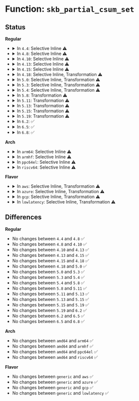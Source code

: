 # Function: <code>skb_partial_csum_set</code>

## Status
<b>Regular</b>
<ul>
<li>
<details>
<summary>In <code>4.4</code>: Selective Inline ⚠️</summary>

```c
bool skb_partial_csum_set(struct sk_buff *skb, u16 start, u16 off);
```

**Collision:** Unique Global

**Inline:** Selective

**Transformation:** False

**Instances:**

```
In net/core/skbuff.c (ffffffff81705a20)
Location: net/core/skbuff.c:3842
Inline: True
Direct callers:
  - drivers/net/tun.c:tun_get_user
  - drivers/net/virtio_net.c:virtnet_receive
  - net/packet/af_packet.c:packet_sendmsg
```
**Symbols:**

```
ffffffff81705a20-ffffffff81705ac3: skb_partial_csum_set (STB_GLOBAL)
```
</details>
</li>
<li>
<details>
<summary>In <code>4.8</code>: Selective Inline ⚠️</summary>

```c
bool skb_partial_csum_set(struct sk_buff *skb, u16 start, u16 off);
```

**Collision:** Unique Global

**Inline:** Selective

**Transformation:** False

**Instances:**

```
In net/core/skbuff.c (ffffffff8176c6f0)
Location: net/core/skbuff.c:3883
Inline: True
Direct callers:
  - drivers/net/tun.c:tun_get_user
  - drivers/net/virtio_net.c:virtnet_receive
  - net/packet/af_packet.c:packet_snd_vnet_gso
```
**Symbols:**

```
ffffffff8176c6f0-ffffffff8176c793: skb_partial_csum_set (STB_GLOBAL)
```
</details>
</li>
<li>
<details>
<summary>In <code>4.10</code>: Selective Inline ⚠️</summary>

```c
bool skb_partial_csum_set(struct sk_buff *skb, u16 start, u16 off);
```

**Collision:** Unique Global

**Inline:** Selective

**Transformation:** False

**Instances:**

```
In net/core/skbuff.c (ffffffff817998c0)
Location: net/core/skbuff.c:3927
Inline: True
Direct callers:
  - drivers/net/tun.c:tun_get_user
  - net/packet/af_packet.c:packet_sendmsg
  - net/packet/af_packet.c:tpacket_snd
```
**Symbols:**

```
ffffffff817998c0-ffffffff81799963: skb_partial_csum_set (STB_GLOBAL)
```
</details>
</li>
<li>
<details>
<summary>In <code>4.13</code>: Selective Inline ⚠️</summary>

```c
bool skb_partial_csum_set(struct sk_buff *skb, u16 start, u16 off);
```

**Collision:** Unique Global

**Inline:** Selective

**Transformation:** False

**Instances:**

```
In net/core/skbuff.c (ffffffff817b8710)
Location: net/core/skbuff.c:4021
Inline: True
Direct callers:
  - drivers/net/tun.c:tun_get_user
  - net/packet/af_packet.c:packet_sendmsg
  - net/packet/af_packet.c:tpacket_snd
```
**Symbols:**

```
ffffffff817b8710-ffffffff817b87b3: skb_partial_csum_set (STB_GLOBAL)
```
</details>
</li>
<li>
<details>
<summary>In <code>4.15</code>: Selective Inline ⚠️</summary>

```c
bool skb_partial_csum_set(struct sk_buff *skb, u16 start, u16 off);
```

**Collision:** Unique Global

**Inline:** Selective

**Transformation:** False

**Instances:**

```
In net/core/skbuff.c (ffffffff818310a0)
Location: net/core/skbuff.c:4409
Inline: True
Direct callers:
  - drivers/net/tun.c:tun_get_user
  - net/packet/af_packet.c:packet_sendmsg
  - net/packet/af_packet.c:tpacket_snd
```
**Symbols:**

```
ffffffff818310a0-ffffffff81831143: skb_partial_csum_set (STB_GLOBAL)
```
</details>
</li>
<li>
<details>
<summary>In <code>4.18</code>: Selective Inline, Transformation ⚠️</summary>

```c
bool skb_partial_csum_set(struct sk_buff *skb, u16 start, u16 off);
```

**Collision:** Unique Global

**Inline:** Selective

**Transformation:** True

**Instances:**

```
In net/core/skbuff.c (0)
Location: net/core/skbuff.c:4448
Inline: True
Direct callers:
  - drivers/net/tun.c:tun_get_user
  - net/packet/af_packet.c:packet_sendmsg
  - net/packet/af_packet.c:tpacket_snd
```
**Symbols:**

```
ffffffff8188346f-ffffffff81883494: skb_partial_csum_set.cold.85 (STB_LOCAL)
ffffffff8187b4b0-ffffffff8187b533: skb_partial_csum_set (STB_GLOBAL)
```
</details>
</li>
<li>
<details>
<summary>In <code>5.0</code>: Selective Inline, Transformation ⚠️</summary>

```c
bool skb_partial_csum_set(struct sk_buff *skb, u16 start, u16 off);
```

**Collision:** Unique Global

**Inline:** Selective

**Transformation:** True

**Instances:**

```
In net/core/skbuff.c (ffffffff8189c35f)
Location: net/core/skbuff.c:4468
Inline: True
Direct callers:
  - drivers/net/tun.c:tun_sendmsg
  - drivers/net/tun.c:tun_get_user
  - net/packet/af_packet.c:packet_sendmsg
  - net/packet/af_packet.c:tpacket_snd
```
**Symbols:**

```
ffffffff818a3eb6-ffffffff818a3ee5: skb_partial_csum_set.cold.86 (STB_LOCAL)
ffffffff8189c2f0-ffffffff8189c375: skb_partial_csum_set (STB_GLOBAL)
```
</details>
</li>
<li>
<details>
<summary>In <code>5.3</code>: Selective Inline, Transformation ⚠️</summary>

```c
bool skb_partial_csum_set(struct sk_buff *skb, u16 start, u16 off);
```

**Collision:** Unique Global

**Inline:** Selective

**Transformation:** True

**Instances:**

```
In net/core/skbuff.c (ffffffff818e6bdd)
Location: net/core/skbuff.c:4653
Inline: True
Direct callers:
  - drivers/net/tun.c:tun_sendmsg
  - drivers/net/tun.c:tun_get_user
  - net/core/skbuff.c:skb_checksum_setup_ip
  - net/packet/af_packet.c:packet_snd
  - net/packet/af_packet.c:tpacket_snd
```
**Symbols:**

```
ffffffff818eecdb-ffffffff818eed0a: skb_partial_csum_set.cold (STB_LOCAL)
ffffffff818e6b70-ffffffff818e6bf3: skb_partial_csum_set (STB_GLOBAL)
```
</details>
</li>
<li>
<details>
<summary>In <code>5.4</code>: Selective Inline, Transformation ⚠️</summary>

```c
bool skb_partial_csum_set(struct sk_buff *skb, u16 start, u16 off);
```

**Collision:** Unique Global

**Inline:** Selective

**Transformation:** True

**Instances:**

```
In net/core/skbuff.c (ffffffff81918d6d)
Location: net/core/skbuff.c:4665
Inline: True
Direct callers:
  - drivers/net/tun.c:tun_sendmsg
  - drivers/net/tun.c:tun_get_user
  - net/core/skbuff.c:skb_checksum_setup_ip
  - net/packet/af_packet.c:packet_snd
  - net/packet/af_packet.c:tpacket_snd
```
**Symbols:**

```
ffffffff81920cb7-ffffffff81920ce6: skb_partial_csum_set.cold (STB_LOCAL)
ffffffff81918d00-ffffffff81918d83: skb_partial_csum_set (STB_GLOBAL)
```
</details>
</li>
<li>
<details>
<summary>In <code>5.8</code>: Transformation ⚠️</summary>

```c
bool skb_partial_csum_set(struct sk_buff *skb, u16 start, u16 off);
```

**Collision:** Unique Global

**Inline:** No

**Transformation:** True

**Instances:**

```
In net/core/skbuff.c (0)
Location: net/core/skbuff.c:4767
Inline: False
Direct callers:
  - net/core/skbuff.c:skb_checksum_setup_ip
  - net/core/skbuff.c:skb_checksum_setup_ip
```
**Symbols:**

```
ffffffff819f44fb-ffffffff819f452a: skb_partial_csum_set.cold (STB_LOCAL)
ffffffff819e9df0-ffffffff819e9e73: skb_partial_csum_set (STB_GLOBAL)
```
</details>
</li>
<li>
<details>
<summary>In <code>5.11</code>: Transformation ⚠️</summary>

```c
bool skb_partial_csum_set(struct sk_buff *skb, u16 start, u16 off);
```

**Collision:** Unique Global

**Inline:** No

**Transformation:** True

**Instances:**

```
In net/core/skbuff.c (0)
Location: net/core/skbuff.c:4834
Inline: False
Direct callers:
  - net/core/skbuff.c:skb_checksum_setup_ip
  - net/core/skbuff.c:skb_checksum_setup_ip
```
**Symbols:**

```
ffffffff81c30494-ffffffff81c304c3: skb_partial_csum_set.cold (STB_LOCAL)
ffffffff819e9b90-ffffffff819e9c13: skb_partial_csum_set (STB_GLOBAL)
```
</details>
</li>
<li>
<details>
<summary>In <code>5.13</code>: Transformation ⚠️</summary>

```c
bool skb_partial_csum_set(struct sk_buff *skb, u16 start, u16 off);
```

**Collision:** Unique Global

**Inline:** No

**Transformation:** True

**Instances:**

```
In net/core/skbuff.c (0)
Location: net/core/skbuff.c:4922
Inline: False
Direct callers:
  - net/core/skbuff.c:skb_checksum_setup_ip
  - net/core/skbuff.c:skb_checksum_setup_ip
```
**Symbols:**

```
ffffffff81c2276c-ffffffff81c2279c: skb_partial_csum_set.cold (STB_LOCAL)
ffffffff819cfcd0-ffffffff819cfd53: skb_partial_csum_set (STB_GLOBAL)
```
</details>
</li>
<li>
<details>
<summary>In <code>5.15</code>: Transformation ⚠️</summary>

```c
bool skb_partial_csum_set(struct sk_buff *skb, u16 start, u16 off);
```

**Collision:** Unique Global

**Inline:** No

**Transformation:** True

**Instances:**

```
In net/core/skbuff.c (0)
Location: net/core/skbuff.c:4990
Inline: False
Direct callers:
  - net/core/skbuff.c:skb_checksum_setup_ip
  - net/core/skbuff.c:skb_checksum_setup_ip
```
**Symbols:**

```
ffffffff81d34bf4-ffffffff81d34c24: skb_partial_csum_set.cold (STB_LOCAL)
ffffffff81a7f700-ffffffff81a7f783: skb_partial_csum_set (STB_GLOBAL)
```
</details>
</li>
<li>
<details>
<summary>In <code>5.19</code>: Transformation ⚠️</summary>

```c
bool skb_partial_csum_set(struct sk_buff *skb, u16 start, u16 off);
```

**Collision:** Unique Global

**Inline:** No

**Transformation:** True

**Instances:**

```
In net/core/skbuff.c (0)
Location: net/core/skbuff.c:4904
Inline: False
Direct callers:
  - net/core/skbuff.c:skb_checksum_setup_ip
  - net/core/skbuff.c:skb_checksum_setup_ip
```
**Symbols:**

```
ffffffff81f01109-ffffffff81f01137: skb_partial_csum_set.cold (STB_LOCAL)
ffffffff81bf3b40-ffffffff81bf3bcd: skb_partial_csum_set (STB_GLOBAL)
```
</details>
</li>
<li>
<details>
<summary>In <code>6.2</code>: ✅</summary>

```c
bool skb_partial_csum_set(struct sk_buff *skb, u16 start, u16 off);
```

**Collision:** Unique Global

**Inline:** No

**Transformation:** False

**Instances:**

```
In net/core/skbuff.c (ffffffff81da1860)
Location: net/core/skbuff.c:5106
Inline: False
Direct callers:
  - net/core/skbuff.c:skb_checksum_setup_ip
  - net/core/skbuff.c:skb_checksum_setup_ip
```
**Symbols:**

```
ffffffff81da1860-ffffffff81da1914: skb_partial_csum_set (STB_GLOBAL)
```
</details>
</li>
<li>
<details>
<summary>In <code>6.5</code>: ✅</summary>

```c
bool skb_partial_csum_set(struct sk_buff *skb, u16 start, u16 off);
```

**Collision:** Unique Global

**Inline:** No

**Transformation:** False

**Instances:**

```
In net/core/skbuff.c (ffffffff81e100e0)
Location: net/core/skbuff.c:5304
Inline: False
Direct callers:
  - net/core/skbuff.c:skb_checksum_setup_ip
  - net/core/skbuff.c:skb_checksum_setup_ip
```
**Symbols:**

```
ffffffff81e100e0-ffffffff81e1018f: skb_partial_csum_set (STB_GLOBAL)
```
</details>
</li>
<li>
<details>
<summary>In <code>6.8</code>: ✅</summary>

```c
bool skb_partial_csum_set(struct sk_buff *skb, u16 start, u16 off);
```

**Collision:** Unique Global

**Inline:** No

**Transformation:** False

**Instances:**

```
In net/core/skbuff.c (ffffffff81eccb90)
Location: net/core/skbuff.c:5435
Inline: False
Direct callers:
  - net/core/skbuff.c:skb_checksum_setup_ip
  - net/core/skbuff.c:skb_checksum_setup_ip
```
**Symbols:**

```
ffffffff81eccb90-ffffffff81eccc3f: skb_partial_csum_set (STB_GLOBAL)
```
</details>
</li>
</ul>
<b>Arch</b>
<ul>
<li>
<details>
<summary>In <code>arm64</code>: Selective Inline ⚠️</summary>

```c
bool skb_partial_csum_set(struct sk_buff *skb, u16 start, u16 off);
```

**Collision:** Unique Global

**Inline:** Selective

**Transformation:** False

**Instances:**

```
In net/core/skbuff.c (ffff800010bb1dc8)
Location: net/core/skbuff.c:4665
Inline: True
Direct callers:
  - drivers/net/tun.c:tun_sendmsg
  - drivers/net/tun.c:tun_get_user
  - net/core/skbuff.c:skb_checksum_setup_ip
  - net/packet/af_packet.c:packet_snd
  - net/packet/af_packet.c:tpacket_snd
```
**Symbols:**

```
ffff800010bb1dc8-ffff800010bb1e80: skb_partial_csum_set (STB_GLOBAL)
```
</details>
</li>
<li>
<details>
<summary>In <code>armhf</code>: Selective Inline ⚠️</summary>

```c
bool skb_partial_csum_set(struct sk_buff *skb, u16 start, u16 off);
```

**Collision:** Unique Global

**Inline:** Selective

**Transformation:** False

**Instances:**

```
In net/core/skbuff.c (c0ccf728)
Location: net/core/skbuff.c:4665
Inline: True
Direct callers:
  - drivers/net/tun.c:tun_xdp_one
  - drivers/net/tun.c:tun_get_user
  - net/core/skbuff.c:skb_checksum_setup_ip
  - net/packet/af_packet.c:packet_snd
  - net/packet/af_packet.c:tpacket_snd
```
**Symbols:**

```
c0ccf728-c0ccf7e8: skb_partial_csum_set (STB_GLOBAL)
```
</details>
</li>
<li>
<details>
<summary>In <code>ppc64el</code>: Selective Inline ⚠️</summary>

```c
bool skb_partial_csum_set(struct sk_buff *skb, u16 start, u16 off);
```

**Collision:** Unique Global

**Inline:** Selective

**Transformation:** False

**Instances:**

```
In net/core/skbuff.c (c000000000c89680)
Location: net/core/skbuff.c:4665
Inline: True
Direct callers:
  - drivers/net/tun.c:tun_sendmsg
  - drivers/net/tun.c:tun_get_user
  - net/core/skbuff.c:skb_checksum_setup_ip
  - net/packet/af_packet.c:packet_snd
  - net/packet/af_packet.c:tpacket_snd
```
**Symbols:**

```
c000000000c89680-c000000000c89794: skb_partial_csum_set (STB_GLOBAL)
```
</details>
</li>
<li>
<details>
<summary>In <code>riscv64</code>: Selective Inline ⚠️</summary>

```c
bool skb_partial_csum_set(struct sk_buff *skb, u16 start, u16 off);
```

**Collision:** Unique Global

**Inline:** Selective

**Transformation:** False

**Instances:**

```
In net/core/skbuff.c (ffffffe0007443c0)
Location: net/core/skbuff.c:4665
Inline: True
Direct callers:
  - drivers/net/tun.c:tun_sendmsg
  - drivers/net/tun.c:tun_get_user
  - net/core/skbuff.c:skb_checksum_setup_ip
  - net/packet/af_packet.c:packet_snd
  - net/packet/af_packet.c:tpacket_snd
```
**Symbols:**

```
ffffffe0007443c0-ffffffe000744466: skb_partial_csum_set (STB_GLOBAL)
```
</details>
</li>
</ul>
<b>Flavor</b>
<ul>
<li>
<details>
<summary>In <code>aws</code>: Selective Inline, Transformation ⚠️</summary>

```c
bool skb_partial_csum_set(struct sk_buff *skb, u16 start, u16 off);
```

**Collision:** Unique Global

**Inline:** Selective

**Transformation:** True

**Instances:**

```
In net/core/skbuff.c (ffffffff818b8d6d)
Location: net/core/skbuff.c:4665
Inline: True
Direct callers:
  - drivers/net/tun.c:tun_sendmsg
  - drivers/net/tun.c:tun_get_user
  - net/core/skbuff.c:skb_checksum_setup_ip
  - net/packet/af_packet.c:packet_snd
  - net/packet/af_packet.c:tpacket_snd
```
**Symbols:**

```
ffffffff818c0cb7-ffffffff818c0ce6: skb_partial_csum_set.cold (STB_LOCAL)
ffffffff818b8d00-ffffffff818b8d83: skb_partial_csum_set (STB_GLOBAL)
```
</details>
</li>
<li>
<details>
<summary>In <code>azure</code>: Selective Inline, Transformation ⚠️</summary>

```c
bool skb_partial_csum_set(struct sk_buff *skb, u16 start, u16 off);
```

**Collision:** Unique Global

**Inline:** Selective

**Transformation:** True

**Instances:**

```
In net/core/skbuff.c (ffffffff81872cbd)
Location: net/core/skbuff.c:4665
Inline: True
Direct callers:
  - drivers/net/tun.c:tun_sendmsg
  - drivers/net/tun.c:tun_get_user
  - net/core/skbuff.c:skb_checksum_setup_ip
  - net/packet/af_packet.c:packet_snd
  - net/packet/af_packet.c:tpacket_snd
```
**Symbols:**

```
ffffffff8187abf7-ffffffff8187ac26: skb_partial_csum_set.cold (STB_LOCAL)
ffffffff81872c50-ffffffff81872cd3: skb_partial_csum_set (STB_GLOBAL)
```
</details>
</li>
<li>
<details>
<summary>In <code>gcp</code>: Selective Inline, Transformation ⚠️</summary>

```c
bool skb_partial_csum_set(struct sk_buff *skb, u16 start, u16 off);
```

**Collision:** Unique Global

**Inline:** Selective

**Transformation:** True

**Instances:**

```
In net/core/skbuff.c (ffffffff81909d6d)
Location: net/core/skbuff.c:4665
Inline: True
Direct callers:
  - drivers/net/tun.c:tun_sendmsg
  - drivers/net/tun.c:tun_get_user
  - net/core/skbuff.c:skb_checksum_setup_ip
  - net/packet/af_packet.c:packet_snd
  - net/packet/af_packet.c:tpacket_snd
```
**Symbols:**

```
ffffffff81911cb7-ffffffff81911ce6: skb_partial_csum_set.cold (STB_LOCAL)
ffffffff81909d00-ffffffff81909d83: skb_partial_csum_set (STB_GLOBAL)
```
</details>
</li>
<li>
<details>
<summary>In <code>lowlatency</code>: Selective Inline, Transformation ⚠️</summary>

```c
bool skb_partial_csum_set(struct sk_buff *skb, u16 start, u16 off);
```

**Collision:** Unique Global

**Inline:** Selective

**Transformation:** True

**Instances:**

```
In net/core/skbuff.c (ffffffff8192ae6d)
Location: net/core/skbuff.c:4665
Inline: True
Direct callers:
  - drivers/net/tun.c:tun_sendmsg
  - drivers/net/tun.c:tun_get_user
  - net/core/skbuff.c:skb_checksum_setup_ip
  - net/packet/af_packet.c:packet_snd
  - net/packet/af_packet.c:tpacket_snd
```
**Symbols:**

```
ffffffff81932e17-ffffffff81932e46: skb_partial_csum_set.cold (STB_LOCAL)
ffffffff8192ae00-ffffffff8192ae83: skb_partial_csum_set (STB_GLOBAL)
```
</details>
</li>
</ul>

## Differences
<b>Regular</b>
<ul>
<li>
No changes between <code>4.4</code> and <code>4.8</code> ✅
</li>
<li>
No changes between <code>4.8</code> and <code>4.10</code> ✅
</li>
<li>
No changes between <code>4.10</code> and <code>4.13</code> ✅
</li>
<li>
No changes between <code>4.13</code> and <code>4.15</code> ✅
</li>
<li>
No changes between <code>4.15</code> and <code>4.18</code> ✅
</li>
<li>
No changes between <code>4.18</code> and <code>5.0</code> ✅
</li>
<li>
No changes between <code>5.0</code> and <code>5.3</code> ✅
</li>
<li>
No changes between <code>5.3</code> and <code>5.4</code> ✅
</li>
<li>
No changes between <code>5.4</code> and <code>5.8</code> ✅
</li>
<li>
No changes between <code>5.8</code> and <code>5.11</code> ✅
</li>
<li>
No changes between <code>5.11</code> and <code>5.13</code> ✅
</li>
<li>
No changes between <code>5.13</code> and <code>5.15</code> ✅
</li>
<li>
No changes between <code>5.15</code> and <code>5.19</code> ✅
</li>
<li>
No changes between <code>5.19</code> and <code>6.2</code> ✅
</li>
<li>
No changes between <code>6.2</code> and <code>6.5</code> ✅
</li>
<li>
No changes between <code>6.5</code> and <code>6.8</code> ✅
</li>
</ul>
<b>Arch</b>
<ul>
<li>
No changes between <code>amd64</code> and <code>arm64</code> ✅
</li>
<li>
No changes between <code>amd64</code> and <code>armhf</code> ✅
</li>
<li>
No changes between <code>amd64</code> and <code>ppc64el</code> ✅
</li>
<li>
No changes between <code>amd64</code> and <code>riscv64</code> ✅
</li>
</ul>
<b>Flavor</b>
<ul>
<li>
No changes between <code>generic</code> and <code>aws</code> ✅
</li>
<li>
No changes between <code>generic</code> and <code>azure</code> ✅
</li>
<li>
No changes between <code>generic</code> and <code>gcp</code> ✅
</li>
<li>
No changes between <code>generic</code> and <code>lowlatency</code> ✅
</li>
</ul>
